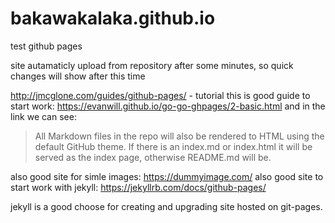 # bakawakalaka.github.io
test github pages

site autamaticly upload from repository after some minutes, so quick changes will show after this time

http://jmcglone.com/guides/github-pages/ - tutorial
this is good guide to start work: https://evanwill.github.io/go-go-ghpages/2-basic.html
and in the link we can see:
> All Markdown files in the repo will also be rendered to HTML using the default GitHub theme. If there is an index.md or index.html it will be served as the index page, otherwise README.md will be.

also good site for simle images: https://dummyimage.com/
also good site to start work with jekyll: https://jekyllrb.com/docs/github-pages/

jekyll is a good choose for creating and upgrading site hosted on git-pages.
